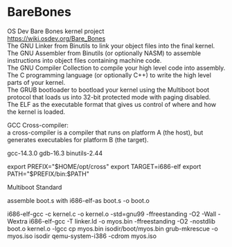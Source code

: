# BareBones
OS Dev Bare Bones kernel project  
https://wiki.osdev.org/Bare_Bones  
    The GNU Linker from Binutils to link your object files into the final kernel.  
    The GNU Assembler from Binutils (or optionally NASM) to assemble instructions into object files containing machine code.  
    The GNU Compiler Collection to compile your high level code into assembly.  
    The C programming language (or optionally C++) to write the high level parts of your kernel.  
    The GRUB bootloader to bootload your kernel using the Multiboot boot protocol that loads us into 32-bit protected mode with paging disabled.  
    The ELF as the executable format that gives us control of where and how the kernel is loaded.  

GCC Cross-compiler:  
a cross-compiler is a compiler that runs on platform A (the host), but generates executables for platform B (the target).

gcc-14.3.0
gdb-16.3
binutils-2.44

export PREFIX="$HOME/opt/cross"  
export TARGET=i686-elf  
export PATH="$PREFIX/bin:$PATH"

Multiboot Standard

assemble boot.s with i686-elf-as boot.s -o boot.o

i686-elf-gcc -c kernel.c -o kernel.o -std=gnu99 -ffreestanding -O2 -Wall -Wextra
i686-elf-gcc -T linker.ld -o myos.bin -ffreestanding -O2 -nostdlib boot.o kernel.o -lgcc
cp myos.bin isodir/boot/myos.bin
grub-mkrescue -o myos.iso isodir
qemu-system-i386 -cdrom myos.iso